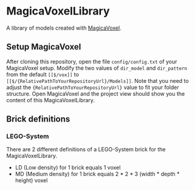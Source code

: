 # MagicaVoxelLibrary

A library of models created with [MagicaVoxel](https://ephtracy.github.io/).

## Setup MagicaVoxel

After cloning this repository, open the file `config/config.txt` of your MagicaVoxel setup.
Modify the two values of `dir_model` and `dir_pattern` from the default `[[$/vox]]` to `[[$/{RelativePathToYourRepositoryUrl}/Models]]`.
Note that you need to adjust the `{RelativePathToYourRepositoryUrl}` value to fit your folder structure.
Open MagicaVoxel and the project view should show you the content of this MagicaVoxelLibrary.

## Brick definitions

### LEGO-System

There are 2 different definitions of a LEGO-System brick for the MagicaVoxelLibrary.

* LD (Low density) for 1 brick equals 1 voxel
* MD (Medium density) for 1 brick equals 2 \* 2 \* 3 (width \* depth \* height) voxel
